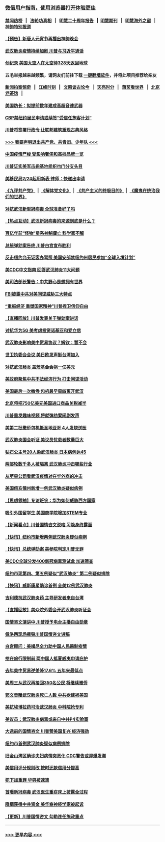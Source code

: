 ### [微信用户指南，使用浏览器打开体验更佳](https://github.com/gfw-breaker/banned-news1/blob/master/indexes/wechat-guide.md?t=0)
#### [禁闻热榜](热点新闻.md?t=0)  &nbsp;&nbsp;|&nbsp;&nbsp; [法轮功真相](https://github.com/gfw-breaker/truth/blob/master/README.md?t=0) &nbsp;&nbsp;|&nbsp;&nbsp; [明慧二十周年报告](https://github.com/gfw-breaker/mh-reports/blob/master/README.md?t=0) &nbsp;&nbsp;|&nbsp;&nbsp;[明慧期刊](https://github.com/gfw-breaker/mh-qikan) &nbsp;&nbsp;|&nbsp;&nbsp; [明慧海外之窗](https://github.com/gfw-breaker/mh-news/blob/master/README.md?t=0) &nbsp;&nbsp;|&nbsp;&nbsp; [神韵特别报道](https://github.com/gfw-breaker/mh-news/blob/master/shenyun.md?t=0)
#### [【预告】新唐人元宵节再播出神韵晚会](../pages/nsc412/n11843192.md?t=02072244) 
#### [武汉肺炎疫情持续加剧 川普与习近平通话](../pages/nsc412/n11851613.md?t=02072244) 
#### [创纪录 美国太空人在太空待328天返回地球](../pages/nsc412/n11851266.md?t=02072244) 
#### 五毛举报越来越频繁，请网友们前往下载 [一键翻墙软件](https://github.com/gfw-breaker/ssr-accounts)，并将此项目推荐给亲友
#### [新闻拍案惊奇](https://github.com/gfw-breaker/banned-news1/blob/master/pages/link4.md) &nbsp;&nbsp;|&nbsp;&nbsp; [江峰时刻](https://github.com/gfw-breaker/banned-news1/blob/master/pages/link4.md) &nbsp;&nbsp;|&nbsp;&nbsp; [文昭谈古论今](https://github.com/gfw-breaker/banned-news1/blob/master/pages/link4.md) &nbsp;&nbsp;|&nbsp;&nbsp; [天亮时分](https://github.com/gfw-breaker/banned-news1/blob/master/pages/link4.md) &nbsp;&nbsp;|&nbsp;&nbsp; [萧茗看世界](https://github.com/gfw-breaker/banned-news1/blob/master/pages/link4.md) &nbsp;&nbsp;|&nbsp;&nbsp; [北京老茶馆](https://github.com/gfw-breaker/banned-news1/blob/master/pages/link4.md) &nbsp;&nbsp;|&nbsp;&nbsp; 
#### [美国防长：拟提前数年建成高超音速武器](../pages/nsc412/n11850959.md?t=02072244) 
#### [CBP禁纽约居民申请或续签“受信任旅客计划”](../pages/nsc412/n11850857.md?t=02072244) 
#### [川普将签署行政令 让联邦建筑重现古典风格](../pages/nsc412/n11850654.md?t=02072244) 
#### [>>> 我要声明退出共产党、共青团、少年队 <<<](https://github.com/begood0513/goodnews/blob/master/quit/letter.md) 
#### [中国疫情严峻 受影响奢侈和高档品牌一览](../pages/nsc412/n11850319.md?t=02072244) 
#### [川普证实美军击毙基地组织也门分支头目](../pages/nsc412/n11850383.md?t=02072244) 
#### [美移民局2/24起用新表 律师：快递出申请](../pages/nsc412/n11848220.md?t=02072244) 
#### [《九评共产党》](https://github.com/begood0513/9ping.md/blob/master/README.md) &nbsp;|&nbsp; [《解体党文化》](../../../../jtdwh.md/blob/master/README.md)  &nbsp;|&nbsp; [《共产主义的终极目的》](../../../../gczydzjmd.md/blob/master/README.md) &nbsp;|&nbsp; [《魔鬼在统治我们的世界》](../../../../mgztzwmdsj.md/blob/master/README.md) 
#### [对抗武汉新型冠病毒 全球准备好了吗](../pages/nsc412/n11850142.md?t=02072244) 
#### [【热点互动】武汉新冠病毒的来源到底是什么？](../pages/nsc412/n11849749.md?t=02072244) 
#### [百亿年前“怪物”星系神秘骤亡 科学家不解](../pages/nsc412/n11849863.md?t=02072244) 
#### [总统弹劾案告终 川普白宫宣布胜利](../pages/nsc412/n11849985.md?t=02072244) 
#### [反击纽约允无证客办驾照  美国安部禁纽约州居民参加“全球入境计划”](../pages/nsc412/n11849828.md?t=02072244) 
#### [美CDC中文指南 回答武汉肺炎11大问题](../pages/nsc412/n11849703.md?t=02072244) 
#### [美司法部长警告：中共野心是想拥有世界](../pages/nsc412/n11849769.md?t=02072244) 
#### [FBI披露中共对美间谍威胁三大特点](../pages/nsc412/n11849700.md?t=02072244) 
#### [“重振经济 重塑国家精神”川普捍卫信仰自由](../pages/nsc412/n11849641.md?t=02072244) 
#### [【直播回放】川普发表关于弹劾案讲话](../pages/nsc412/n11849472.md?t=02072244) 
#### [对抗华为5G 美考虑投资诺基亚和爱立信](../pages/nsc412/n11849510.md?t=02072244) 
#### [武汉肺炎影响美中贸易协议？姆钦：暂不会](../pages/nsc412/n11849497.md?t=02072244) 
#### [世卫执委会会议 美日欧发声挺台湾加入](../pages/nsc412/n11849433.md?t=02072244) 
#### [对抗武汉肺炎 盖茨基金会捐一亿美元](../pages/nsc412/n11848953.md?t=02072244) 
#### [美政府聚焦中共不法经济行为 打击间谍活动](../pages/nsc412/n11849322.md?t=02072244) 
#### [美国最后一次撤侨 包机最早周四离开武汉](../pages/nsc412/n11849395.md?t=02072244) 
#### [北京将把750亿美元美国进口商品关税减半](../pages/nsc412/n11848896.md?t=02072244) 
#### [川普重发趣味视频 将就弹劾案闹剧发声](../pages/nsc412/n11848715.md?t=02072244) 
#### [美第二批撤侨包机抵圣地亚哥 4人发烧送医](../pages/nsc412/n11847923.md?t=02072244) 
#### [武汉肺炎国会听证 美议员忧患者数量巨大](../pages/nsc412/n11844851.md?t=02072244) 
#### [钻石公主号20人染武汉肺炎 日本病例达45](../pages/nsc412/n11847823.md?t=02072244) 
#### [两邮轮数千多人被隔离 武汉肺炎冲击哪些行业](../pages/nsc412/n11847456.md?t=02072244) 
#### [从苹果公司看武汉疫情对在华外商的冲击](../pages/nsc412/n11847586.md?t=02072244) 
#### [美国俄亥俄州新增一例武汉肺炎疑似病例](../pages/nsc412/n11847714.md?t=02072244) 
#### [【思想领袖】专访班农：华为如何威胁西方国家](../pages/nsc412/n11847306.md?t=02072244) 
#### [吸引外国留学生 美国商学院增加STEM专业](../pages/nsc412/n11847417.md?t=02072244) 
#### [【新闻看点】川普国情咨文说啥 习隐身终露面](../pages/nsc412/n11847016.md?t=02072244) 
#### [【快讯】纽约市新增两例武汉肺炎疑似病例](../pages/nsc412/n11847250.md?t=02072244) 
#### [【快讯】总统弹劾案 美参院判定川普无罪](../pages/nsc412/n11847316.md?t=02072244) 
#### [美CDC全球分发400新冠病毒测试盒 加速筛查](../pages/nsc412/n11847260.md?t=02072244) 
#### [纽约市现第四、第五例疑似“武汉肺炎”   第二例疑似排除](../pages/nsc412/n11847332.md?t=02072244) 
#### [【快讯】威斯康星确诊首例 全美12例武汉肺炎](../pages/nsc412/n11847162.md?t=02072244) 
#### [吉利德抗武汉肺炎药 主导研发者来自台湾](../pages/nsc412/n11847064.md?t=02072244) 
#### [【直播回放】美众院外委会开武汉肺炎听证会](../pages/nsc412/n11846727.md?t=02072244) 
#### [国情咨文演讲中 川普授予电台主播自由勋章](../pages/nsc412/n11846815.md?t=02072244) 
#### [佩洛西现场撕毁川普国情咨文讲稿](../pages/nsc412/n11846724.md?t=02072244) 
#### [白宫顾问：美竭尽全力助中国人民遏制疫情](../pages/nsc412/n11846756.md?t=02072244) 
#### [抢在旅行限制前 两中国人抵夏威夷申请庇护](../pages/nsc412/n11846866.md?t=02072244) 
#### [去年美中贸易逆差降17.6% 五年来最低点](../pages/nsc412/n11846755.md?t=02072244) 
#### [美周三从武汉再接回350名公民 将继续撤侨](../pages/nsc412/n11846705.md?t=02072244) 
#### [郭文贵曝武汉肺炎死亡人数 中共欲嫁祸美国](../pages/nsc412/n11846240.md?t=02072244) 
#### [美抗埃博拉药可治武汉肺炎 中科院抢专利](../pages/nsc412/n11846409.md?t=02072244) 
#### [美议员：武汉肺炎病毒或来自中共P4实验室](../pages/nsc412/n11846043.md?t=02072244) 
#### [大选前的国情咨文 川普赞美国复兴 经济强劲](../pages/nsc412/n11845526.md?t=02072244) 
#### [纽约市首例武汉肺炎疑似病例排除](../pages/nsc412/n11844989.md?t=02072244) 
#### [旧金山湾区确诊夫妇病情突恶化 CDC警告或迎爆发潮](../pages/nsc412/n11845730.md?t=02072244) 
#### [美信用评分规则改  按时还款信用分提高](../pages/nsc412/n11845488.md?t=02072244) 
#### [犯下加重罪 华男被速遣](../pages/nsc412/n11845476.md?t=02072244) 
#### [首曝新冠病毒 武汉医生重症床上披露全过程](../pages/nsc412/n11845150.md?t=02072244) 
#### [隐瞒获得中共资金 美华裔神经学家被起诉](../pages/nsc412/n11844879.md?t=02072244) 
#### [【更新】川普国情咨文 勾勒连任施政重点](../pages/nsc412/n11845223.md?t=02072244) 

----
#### [ >>> 更早内容 <<< ](../indexes/nsc412-earlier.md)
